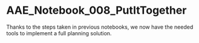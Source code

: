 # AAE_Notebook_008_PutItTogether
Thanks to the steps taken in previous notebooks, we now have the needed tools to implement a full planning solution.
